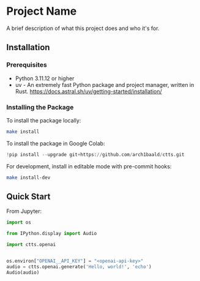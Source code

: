 # Project Name

A brief description of what this project does and who it's for.

## Installation

### Prerequisites

- Python 3.11.12 or higher
- uv - An extremely fast Python package and project manager, written in Rust. https://docs.astral.sh/uv/getting-started/installation/

### Installing the Package

To install the package locally:

```bash
make install
```

To install the package in Google Colab:

```python
!pip install --upgrade git+https://github.com/arch1baald/ctts.git
```

For development, install in editable mode with pre-commit hooks:

```bash
make install-dev
```

## Quick Start

From Jupyter:

```python
import os

from IPython.display import Audio

import ctts.openai


os.environ["OPENAI__API_KEY"] = "<openai-api-key>"
audio = ctts.openai.generate('Hello, world!', 'echo')
Audio(audio)
```
